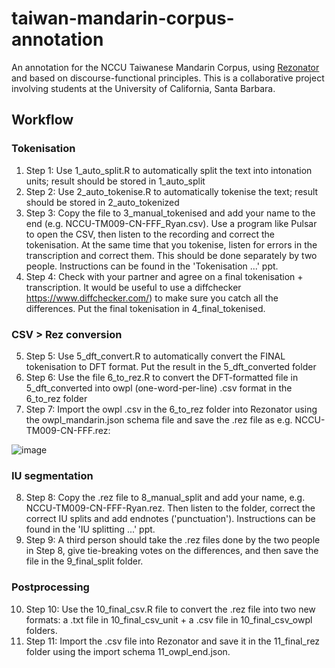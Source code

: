 # taiwan-mandarin-corpus-annotation
An annotation for the NCCU Taiwanese Mandarin Corpus, using [Rezonator](https://github.com/johnwdubois/rezonator/projects/1) and based on discourse-functional principles. This is a collaborative project involving students at the University of California, Santa Barbara.

## Workflow

### Tokenisation

1. Step 1: Use 1_auto_split.R to automatically split the text into intonation units; result should be stored in 1_auto_split
2. Step 2: Use 2_auto_tokenise.R to automatically tokenise the text; result should be stored in 2_auto_tokenized
3. Step 3: Copy the file to 3_manual_tokenised and add your name to the end (e.g. NCCU-TM009-CN-FFF_Ryan.csv). Use a program like Pulsar to open the CSV, then listen to the recording and correct the tokenisation. At the same time that you tokenise, listen for errors in the transcription and correct them. This should be done separately by two people. Instructions can be found in the 'Tokenisation ...'  ppt.
4. Step 4: Check with your partner and agree on a final tokenisation + transcription. It would be useful to use a diffchecker https://www.diffchecker.com/) to make sure you catch all the differences. Put the final tokenisation in 4_final_tokenised.

### CSV > Rez conversion
5. Step 5: Use 5_dft_convert.R to automatically convert the FINAL tokenisation to DFT format. Put the result in the 5_dft_converted folder
6. Step 6: Use the file 6_to_rez.R to convert the DFT-formatted file in 5_dft_converted into owpl (one-word-per-line) .csv format in the 6_to_rez folder
7. Step 7: Import the owpl .csv in the 6_to_rez  folder into Rezonator using the owpl_mandarin.json schema file and save the .rez file as e.g. NCCU-TM009-CN-FFF.rez:

![image](https://user-images.githubusercontent.com/43101723/209837860-d085336e-db5a-4434-b44a-75f282b699a1.png)

### IU segmentation
8. Step 8: Copy the .rez file to 8_manual_split and add your name, e.g. NCCU-TM009-CN-FFF-Ryan.rez. Then listen to the folder, correct the correct IU splits and add endnotes ('punctuation'). Instructions can be found in the 'IU splitting ...'  ppt.
9. Step 9: A third person should take the .rez files done by the two people in Step 8, give tie-breaking votes on the differences, and then save the file in the 9_final_split folder.

### Postprocessing
10. Step 10: Use the 10_final_csv.R file to convert the .rez file into two new formats: a .txt file in 10_final_csv_unit + a .csv file in 10_final_csv_owpl folders.
11. Step 11: Import the .csv file into Rezonator and save it in the 11_final_rez folder using the import schema 11_owpl_end.json.
